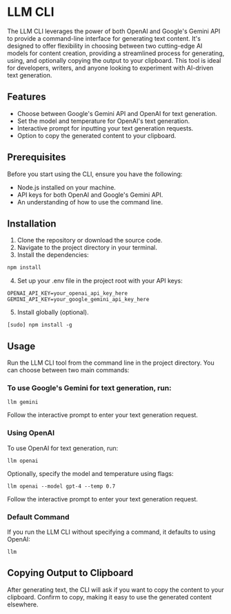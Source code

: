 # LLM CLI

The LLM CLI leverages the power of both OpenAI and Google's Gemini API to provide a command-line interface for generating text content. It's designed to offer flexibility in choosing between two cutting-edge AI models for content creation, providing a streamlined process for generating, using, and optionally copying the output to your clipboard. This tool is ideal for developers, writers, and anyone looking to experiment with AI-driven text generation.

## Features

- Choose between Google's Gemini API and OpenAI for text generation.
- Set the model and temperature for OpenAI's text generation.
- Interactive prompt for inputting your text generation requests.
- Option to copy the generated content to your clipboard.

## Prerequisites

Before you start using the CLI, ensure you have the following:

- Node.js installed on your machine.
- API keys for both OpenAI and Google's Gemini API.
- An understanding of how to use the command line.

## Installation

1. Clone the repository or download the source code.
2. Navigate to the project directory in your terminal.
3. Install the dependencies:

```sh
npm install
```

4. Set up your .env file in the project root with your API keys:

```
OPENAI_API_KEY=your_openai_api_key_here
GEMINI_API_KEY=your_google_gemini_api_key_here
```

5. Install globally (optional).

```
[sudo] npm install -g
```

## Usage

Run the LLM CLI tool from the command line in the project directory. You can choose between two main commands:

### To use Google's Gemini for text generation, run:

```
llm gemini
```

Follow the interactive prompt to enter your text generation request.

### Using OpenAI

To use OpenAI for text generation, run:

```
llm openai
```

Optionally, specify the model and temperature using flags:

```
llm openai --model gpt-4 --temp 0.7
```

Follow the interactive prompt to enter your text generation request.

### Default Command

If you run the LLM CLI without specifying a command, it defaults to using OpenAI:

```
llm
```

## Copying Output to Clipboard

After generating text, the CLI will ask if you want to copy the content to your clipboard. Confirm to copy, making it easy to use the generated content elsewhere.
